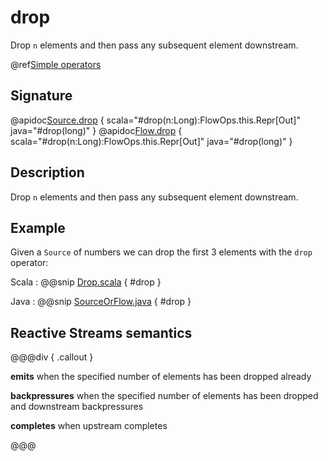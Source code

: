 # drop

Drop `n` elements and then pass any subsequent element downstream.

@ref[Simple operators](../index.md#simple-operators)

## Signature

@apidoc[Source.drop](Source) { scala="#drop(n:Long):FlowOps.this.Repr[Out]" java="#drop(long)" }
@apidoc[Flow.drop](Flow) { scala="#drop(n:Long):FlowOps.this.Repr[Out]" java="#drop(long)" }


## Description

Drop `n` elements and then pass any subsequent element downstream.

## Example

Given a `Source` of numbers we can drop the first 3 elements with the `drop` operator: 

Scala
:  @@snip [Drop.scala](/akka-docs/src/test/scala/docs/stream/operators/sourceorflow/Drop.scala) { #drop }

Java
:  @@snip [SourceOrFlow.java](/akka-docs/src/test/java/jdocs/stream/operators/SourceOrFlow.java) { #drop }

## Reactive Streams semantics

@@@div { .callout }

**emits** when the specified number of elements has been dropped already

**backpressures** when the specified number of elements has been dropped and downstream backpressures

**completes** when upstream completes

@@@

